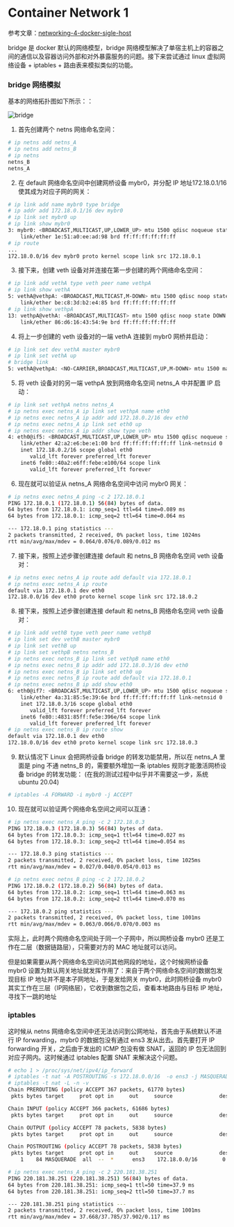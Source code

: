# Container Network 1
<!-- ---
title: Container Network 1
date: 2022-02-15 22:13:14
tags: [network]
--- -->

参考文章：[networking-4-docker-sigle-host](https://morven.life/posts/networking-4-docker-sigle-host/)

bridge 是 docker 默认的网络模型，bridge 网络模型解决了单宿主机上的容器之间的通信以及容器访问外部和对外暴露服务的问题。接下来尝试通过 linux 虚拟网络设备 + iptables + 路由表来模拟类似的功能。

### bridge 网络模拟

基本的网络拓扑图如下所示：：

![bridge](https://i.imgur.com/mU1pWyv.png)

1. 首先创建两个 netns 网络命名空间：

```bash
# ip netns add netns_A
# ip netns add netns_B
# ip netns
netns_B
netns_A
```

2. 在 default 网络命名空间中创建网桥设备 mybr0，并分配 IP 地址172.18.0.1/16使其成为对应子网的网关：

```bash
# ip link add name mybr0 type bridge
# ip addr add 172.18.0.1/16 dev mybr0
# ip link set mybr0 up
# ip link show mybr0
3: mybr0: <BROADCAST,MULTICAST,UP,LOWER_UP> mtu 1500 qdisc noqueue state UNKNOWN mode DEFAULT group default qlen 1000
    link/ether 1e:51:a0:ee:ad:98 brd ff:ff:ff:ff:ff:ff
# ip route
...
172.18.0.0/16 dev mybr0 proto kernel scope link src 172.18.0.1 
```

3. 接下来，创建 veth 设备对并连接在第一步创建的两个网络命名空间：

```bash
# ip link add vethA type veth peer name vethpA
# ip link show vethA
5: vethA@vethpA: <BROADCAST,MULTICAST,M-DOWN> mtu 1500 qdisc noop state DOWN mode DEFAULT group default qlen 1000
    link/ether be:c8:3d:b2:e4:85 brd ff:ff:ff:ff:ff:ff
# ip link show vethpA
13: vethpA@vethA: <BROADCAST,MULTICAST> mtu 1500 qdisc noop state DOWN mode DEFAULT group default qlen 1000
    link/ether 86:d6:16:43:54:9e brd ff:ff:ff:ff:ff:ff
```

4. 将上一步创建的 veth 设备对的一端 vethA 连接到 mybr0 网桥并启动：

```bash
# ip link set dev vethA master mybr0
# ip link set vethA up
# bridge link
5: vethA@vethpA: <NO-CARRIER,BROADCAST,MULTICAST,UP,M-DOWN> mtu 1500 master mybr0 state disabled priority 32 cost 2 
```

5. 将 veth 设备对的另一端 vethpA 放到网络命名空间 netns_A 中并配置 IP 启动：

```bash
# ip link set vethpA netns netns_A
# ip netns exec netns_A ip link set vethpA name eth0
# ip netns exec netns_A ip addr add 172.18.0.2/16 dev eth0
# ip netns exec netns_A ip link set eth0 up
# ip netns exec netns_A ip addr show type veth
4: eth0@if5: <BROADCAST,MULTICAST,UP,LOWER_UP> mtu 1500 qdisc noqueue state UP group default qlen 1000
    link/ether 42:a2:e6:be:e1:00 brd ff:ff:ff:ff:ff:ff link-netnsid 0
    inet 172.18.0.2/16 scope global eth0
       valid_lft forever preferred_lft forever
    inet6 fe80::40a2:e6ff:febe:e100/64 scope link 
       valid_lft forever preferred_lft forever
```

6. 现在就可以验证从 netns_A 网络命名空间中访问 mybr0 网关：

```bash
# ip netns exec netns_A ping -c 2 172.18.0.1
PING 172.18.0.1 (172.18.0.1) 56(84) bytes of data.
64 bytes from 172.18.0.1: icmp_seq=1 ttl=64 time=0.089 ms
64 bytes from 172.18.0.1: icmp_seq=2 ttl=64 time=0.064 ms

--- 172.18.0.1 ping statistics ---
2 packets transmitted, 2 received, 0% packet loss, time 1024ms
rtt min/avg/max/mdev = 0.064/0.076/0.089/0.012 ms
```

7. 接下来，按照上述步骤创建连接 default 和 netns_B 网络命名空间 veth 设备对：

```bash
# ip netns exec netns_A ip route add default via 172.18.0.1
# ip netns exec netns_A ip route
default via 172.18.0.1 dev eth0 
172.18.0.0/16 dev eth0 proto kernel scope link src 172.18.0.2 
```

8. 接下来，按照上述步骤创建连接 default 和 netns_B 网络命名空间 veth 设备对：

```bash
# ip link add vethB type veth peer name vethpB
# ip link set dev vethB master mybr0
# ip link set vethB up
# ip link set vethpB netns netns_B
# ip netns exec netns_B ip link set vethpB name eth0
# ip netns exec netns_B ip addr add 172.18.0.3/16 dev eth0
# ip netns exec netns_B ip link set eth0 up
# ip netns exec netns_B ip route add default via 172.18.0.1
# ip netns exec netns_B ip add show eth0
6: eth0@if7: <BROADCAST,MULTICAST,UP,LOWER_UP> mtu 1500 qdisc noqueue state UP group default qlen 1000
    link/ether 4a:31:85:5e:39:6e brd ff:ff:ff:ff:ff:ff link-netnsid 0
    inet 172.18.0.3/16 scope global eth0
       valid_lft forever preferred_lft forever
    inet6 fe80::4831:85ff:fe5e:396e/64 scope link 
       valid_lft forever preferred_lft forever
# ip netns exec netns_B ip route show
default via 172.18.0.1 dev eth0 
172.18.0.0/16 dev eth0 proto kernel scope link src 172.18.0.3 
```

9. 默认情况下 Linux 会把网桥设备 bridge 的转发功能禁用，所以在 netns_A 里面是 ping 不通 netns_B 的，需要额外增加一条 iptables 规则才能激活网桥设备 bridge 的转发功能：
(在我的测试过程中似乎并不需要这一步，系统 ubuntu 20.04)

```bash
# iptables -A FORWARD -i mybr0 -j ACCEPT
```

10. 现在就可以验证两个网络命名空间之间可以互通：

```bash
# ip netns exec netns_A ping -c 2 172.18.0.3
PING 172.18.0.3 (172.18.0.3) 56(84) bytes of data.
64 bytes from 172.18.0.3: icmp_seq=1 ttl=64 time=0.027 ms
64 bytes from 172.18.0.3: icmp_seq=2 ttl=64 time=0.054 ms

--- 172.18.0.3 ping statistics ---
2 packets transmitted, 2 received, 0% packet loss, time 1025ms
rtt min/avg/max/mdev = 0.027/0.040/0.054/0.013 ms

# ip netns exec netns_B ping -c 2 172.18.0.2
PING 172.18.0.2 (172.18.0.2) 56(84) bytes of data.
64 bytes from 172.18.0.2: icmp_seq=1 ttl=64 time=0.063 ms
64 bytes from 172.18.0.2: icmp_seq=2 ttl=64 time=0.070 ms

--- 172.18.0.2 ping statistics ---
2 packets transmitted, 2 received, 0% packet loss, time 1001ms
rtt min/avg/max/mdev = 0.063/0.066/0.070/0.003 ms
```

实际上，此时两个网络命名空间处于同一个子网中，所以网桥设备 mybr0 还是工作在二层（数据链路层），只需要对方的 MAC 地址就可以访问。

但是如果需要从两个网络命名空间访问其他网段的地址，这个时候网桥设备 mybr0 设置为默认网关地址就发挥作用了：来自于两个网络命名空间的数据包发现目标 IP 地址并不是本子网地址，于是发给网关 mybr0，此时网桥设备 mybr0 其实工作在三层（IP网络层），它收到数据包之后，查看本地路由与目标 IP 地址，寻找下一跳的地址

### iptables

这时候从 netns 网络命名空间中还无法访问到公网地址，首先由于系统默认不进行 IP forwarding，mybr0 的数据包没有通过 ens3 发从出去。首先要打开 IP forwarding 开关，之后由于发出的 ICMP 包没有做 SNAT，返回的 IP 包无法回到对应子网内。这时候通过 iptables 配置 SNAT 来解决这个问题。

```bash
# echo 1 > /proc/sys/net/ipv4/ip_forward
# iptables -t nat -A POSTROUTING -s 172.18.0.0/16  -o ens3 -j MASQUERADE
# iptables -t nat -L -n -v
Chain PREROUTING (policy ACCEPT 367 packets, 61770 bytes)
 pkts bytes target     prot opt in     out     source               destination         

Chain INPUT (policy ACCEPT 366 packets, 61686 bytes)
 pkts bytes target     prot opt in     out     source               destination         

Chain OUTPUT (policy ACCEPT 78 packets, 5838 bytes)
 pkts bytes target     prot opt in     out     source               destination         

Chain POSTROUTING (policy ACCEPT 78 packets, 5838 bytes)
 pkts bytes target     prot opt in     out     source               destination         
    1    84 MASQUERADE  all  --  *      ens3    172.18.0.0/16        0.0.0.0/0

# ip netns exec netns_A ping -c 2 220.181.38.251
PING 220.181.38.251 (220.181.38.251) 56(84) bytes of data.
64 bytes from 220.181.38.251: icmp_seq=1 ttl=50 time=37.9 ms
64 bytes from 220.181.38.251: icmp_seq=2 ttl=50 time=37.7 ms

--- 220.181.38.251 ping statistics ---
2 packets transmitted, 2 received, 0% packet loss, time 1001ms
rtt min/avg/max/mdev = 37.668/37.785/37.902/0.117 ms
```
